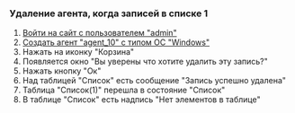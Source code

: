 ### Удаление агента, когда записей в списке 1

1. [Войти на сайт с пользователем "admin"](../../../../0.%20Шаги/1.%20Войти%20на%20сайт%20с%20пользователем%20username.md)
1. [Создать агент "agent_10" с типом ОС "Windows"](../../../../0.%20Шаги/3.%20Создать%20агент%20agent%20с%20типом%20ОС%20os_type.md)
1. Нажать на иконку "Корзина"
1. Появляется окно "Вы уверены что хотите удалить эту запись?"
1. Нажать кнопку "Ок"
1. Над таблицей "Список" есть сообщение "Запись успешно удалена"
1. Таблица "Список(1)" перешла в состояние "Список"
1. В таблице "Список" есть надпись "Нет элементов в таблице"